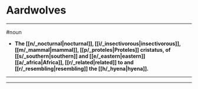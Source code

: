 # Aardwolves
---
#noun
- **The [[n/_nocturnal|nocturnal]], [[i/_insectivorous|insectivorous]], [[m/_mammal|mammal]], [[p/_proteles|Proteles]] cristatus, of [[s/_southern|southern]] and [[e/_eastern|eastern]] [[a/_africa|Africa]], [[r/_related|related]] to and [[r/_resembling|resembling]] the [[h/_hyena|hyena]].**
---
---
